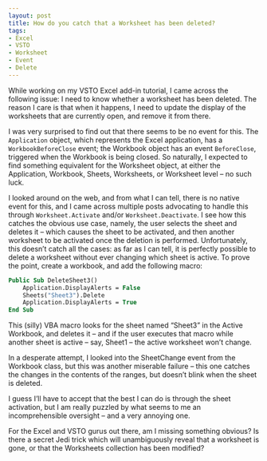```yaml
---
layout: post
title: How do you catch that a Worksheet has been deleted?
tags:
- Excel
- VSTO
- Worksheet
- Event
- Delete
---
```


While working on my VSTO Excel add-in tutorial, I came across the following issue: I need to know whether a worksheet has been deleted. The reason I care is that when it happens, I need to update the display of the worksheets that are currently open, and remove it from there.  

I was very surprised to find out that there seems to be no event for this. The `Application` object, which represents the Excel application, has a `WorkbookBeforeClose` event; the Workbook object has an event `BeforeClose`, triggered when the Workbook is being closed. So naturally, I expected to find something equivalent for the Worksheet object, at either the Application, Workbook, Sheets, Worksheets, or Worksheet level – no such luck.  

I looked around on the web, and from what I can tell, there is no native event for this, and I came across multiple posts advocating to handle this through `Worksheet.Activate` and/or `Worksheet.Deactivate`. I see how this catches the obvious use case, namely, the user selects the sheet and deletes it – which causes the sheet to be activated, and then another worksheet to be activated once the deletion is performed. Unfortunately, this doesn’t catch all the cases: as far as I can tell, it is perfectly possible to delete a worksheet without ever changing which sheet is active. To prove the point, create a workbook, and add the following macro:  

``` vb
Public Sub DeleteSheet3()
    Application.DisplayAlerts = False
    Sheets("Sheet3").Delete
    Application.DisplayAlerts = True
End Sub
``` 

<!--more-->

This (silly) VBA macro looks for the sheet named “Sheet3” in the Active Workbook, and deletes it – and if the user executes that macro while another sheet is active – say, Sheet1 – the active worksheet won’t change.

In a desperate attempt, I looked into the SheetChange event from the Workbook class, but this was another miserable failure – this one catches the changes in the contents of the ranges, but doesn’t blink when the sheet is deleted.

I guess I’ll have to accept that the best I can do is through the sheet activation, but I am really puzzled by what seems to me an incomprehensible oversight – and a very annoying one.

For the Excel and VSTO gurus out there, am I missing something obvious? Is there a secret Jedi trick which will unambiguously reveal that a worksheet is gone, or that the Worksheets collection has been modified?

